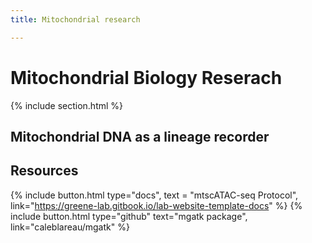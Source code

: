 ```yaml
---
title: Mitochondrial research 

---
```


# Mitochondrial Biology Reserach

{% include section.html %}

## Mitochondrial DNA as a lineage recorder

## 

## Resources
{%
  include button.html
  type="docs",
  text = "mtscATAC-seq Protocol",
  link="https://greene-lab.gitbook.io/lab-website-template-docs"
%}
{%
  include button.html
  type="github"
  text="mgatk package",
  link="caleblareau/mgatk"
%}

